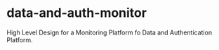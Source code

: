 # data-and-auth-monitor
High Level Design for a Monitoring Platform fo Data and Authentication Platform.
